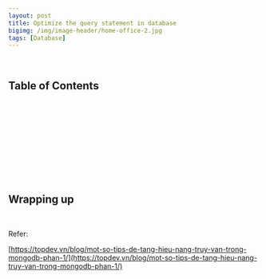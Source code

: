 ```yaml
---
layout: post
title: Optimize the query statement in database
bigimg: /img/image-header/home-office-2.jpg
tags: [Database]
---
```




<br>

## Table of Contents





<br>

## 






<br>

## 





<br>

## 






<br>

## Wrapping up



<br>

Refer:

[https://topdev.vn/blog/mot-so-tips-de-tang-hieu-nang-truy-van-trong-mongodb-phan-1/](https://topdev.vn/blog/mot-so-tips-de-tang-hieu-nang-truy-van-trong-mongodb-phan-1/)